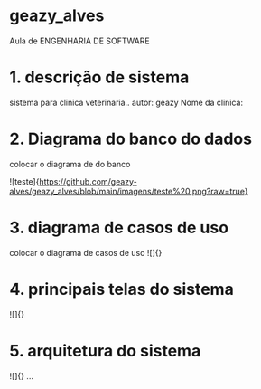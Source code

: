 # geazy_alves
Aula de ENGENHARIA DE SOFTWARE
  

# 1. descrição de sistema
 sistema para clinica veterinaria..
 autor: geazy
 Nome da clinica:

 # 2. Diagrama do banco do dados

colocar o diagrama de do banco

![teste]{https://github.com/geazy-alves/geazy_alves/blob/main/imagens/teste%20.png?raw=true}

 # 3. diagrama de casos de uso
 colocar o diagrama de casos de uso
![]{}
 
 # 4. principais telas do sistema 
![]{}
 
 # 5. arquitetura do sistema 
![]{}
...
